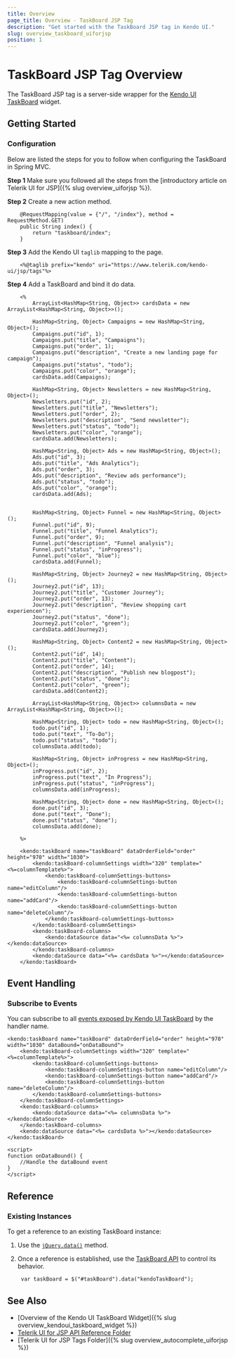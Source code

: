 ```yaml
---
title: Overview
page_title: Overview - TaskBoard JSP Tag
description: "Get started with the TaskBoard JSP tag in Kendo UI."
slug: overview_taskboard_uiforjsp
position: 1
---
```


# TaskBoard JSP Tag Overview

The TaskBoard JSP tag is a server-side wrapper for the [Kendo UI TaskBoard](/api/javascript/ui/taskboard) widget.

## Getting Started

### Configuration

Below are listed the steps for you to follow when configuring the TaskBoard in Spring MVC.

**Step 1** Make sure you followed all the steps from the [introductory article on Telerik UI for JSP]({% slug overview_uiforjsp %}).

**Step 2** Create a new action method.



        @RequestMapping(value = {"/", "/index"}, method = RequestMethod.GET)
        public String index() {       
            return "taskboard/index";
        } 

**Step 3** Add the Kendo UI `taglib` mapping to the page.



        <%@taglib prefix="kendo" uri="https://www.telerik.com/kendo-ui/jsp/tags"%>

**Step 4** Add a TaskBoard and bind it do data.



        <%
            ArrayList<HashMap<String, Object>> cardsData = new ArrayList<HashMap<String, Object>>();

            HashMap<String, Object> Campaigns = new HashMap<String, Object>();
            Campaigns.put("id", 1);
            Campaigns.put("title", "Campaigns");
            Campaigns.put("order", 1);
            Campaigns.put("description", "Create a new landing page for campaign");
            Campaigns.put("status", "todo");
            Campaigns.put("color", "orange");
            cardsData.add(Campaigns);
            
            HashMap<String, Object> Newsletters = new HashMap<String, Object>();
            Newsletters.put("id", 2);
            Newsletters.put("title", "Newsletters");
            Newsletters.put("order", 2);
            Newsletters.put("description", "Send newsletter");
            Newsletters.put("status", "todo");
            Newsletters.put("color", "orange");
            cardsData.add(Newsletters);
            
            HashMap<String, Object> Ads = new HashMap<String, Object>();
            Ads.put("id", 3);
            Ads.put("title", "Ads Analytics");
            Ads.put("order", 3);
            Ads.put("description", "Review ads performance");
            Ads.put("status", "todo");
            Ads.put("color", "orange");
            cardsData.add(Ads);
            
            
            HashMap<String, Object> Funnel = new HashMap<String, Object>();
            Funnel.put("id", 9);
            Funnel.put("title", "Funnel Analytics");
            Funnel.put("order", 9);
            Funnel.put("description", "Funnel analysis");
            Funnel.put("status", "inProgress");
            Funnel.put("color", "blue");
            cardsData.add(Funnel);
            
            HashMap<String, Object> Journey2 = new HashMap<String, Object>();
            Journey2.put("id", 13);
            Journey2.put("title", "Customer Journey");
            Journey2.put("order", 13);
            Journey2.put("description", "Review shopping cart experiencen");
            Journey2.put("status", "done");
            Journey2.put("color", "green");
            cardsData.add(Journey2);
            
            HashMap<String, Object> Content2 = new HashMap<String, Object>();
            Content2.put("id", 14);
            Content2.put("title", "Content");
            Content2.put("order", 14);
            Content2.put("description", "Publish new blogpost");
            Content2.put("status", "done");
            Content2.put("color", "green");
            cardsData.add(Content2);
            
            ArrayList<HashMap<String, Object>> columnsData = new ArrayList<HashMap<String, Object>>();

            HashMap<String, Object> todo = new HashMap<String, Object>();
            todo.put("id", 1);
            todo.put("text", "To-Do");
            todo.put("status", "todo");
            columnsData.add(todo);
            
            HashMap<String, Object> inProgress = new HashMap<String, Object>();
            inProgress.put("id", 2);
            inProgress.put("text", "In Progress");
            inProgress.put("status", "inProgress");
            columnsData.add(inProgress);
            
            HashMap<String, Object> done = new HashMap<String, Object>();
            done.put("id", 3);
            done.put("text", "Done");
            done.put("status", "done");
            columnsData.add(done);

        %>

        <kendo:taskBoard name="taskBoard" dataOrderField="order" height="970" width="1030">
            <kendo:taskBoard-columnSettings width="320" template="<%=columnTemplate%>">
                <kendo:taskBoard-columnSettings-buttons>
                    <kendo:taskBoard-columnSettings-button name="editColumn"/>
                    <kendo:taskBoard-columnSettings-button name="addCard"/>
                    <kendo:taskBoard-columnSettings-button name="deleteColumn"/>
                </kendo:taskBoard-columnSettings-buttons>
            </kendo:taskBoard-columnSettings>
            <kendo:taskBoard-columns>
                <kendo:dataSource data="<%= columnsData %>"></kendo:dataSource>
            </kendo:taskBoard-columns>
            <kendo:dataSource data="<%= cardsData %>"></kendo:dataSource>
        </kendo:taskBoard>

## Event Handling

### Subscribe to Events

You can subscribe to all [events exposed by Kendo UI TaskBoard](/api/javascript/ui/taskboard#events) by the handler name.



	<kendo:taskBoard name="taskBoard" dataOrderField="order" height="970" width="1030" dataBound="onDataBound">
        <kendo:taskBoard-columnSettings width="320" template="<%=columnTemplate%>">
            <kendo:taskBoard-columnSettings-buttons>
                <kendo:taskBoard-columnSettings-button name="editColumn"/>
                <kendo:taskBoard-columnSettings-button name="addCard"/>
                <kendo:taskBoard-columnSettings-button name="deleteColumn"/>
            </kendo:taskBoard-columnSettings-buttons>
        </kendo:taskBoard-columnSettings>
        <kendo:taskBoard-columns>
            <kendo:dataSource data="<%= columnsData %>"></kendo:dataSource>
        </kendo:taskBoard-columns>
        <kendo:dataSource data="<%= cardsData %>"></kendo:dataSource>
    </kendo:taskBoard>

    <script>
    function onDataBound() {
        //Handle the dataBound event
    }
    </script>

## Reference

### Existing Instances

To get a reference to an existing TaskBoard instance:

1. Use the [`jQuery.data()`](https://api.jquery.com/jQuery.data/) method.
1. Once a reference is established, use the [TaskBoard API](/api/javascript/ui/taskboard) to control its behavior.

        var taskBoard = $("#taskBoard").data("kendoTaskBoard");


## See Also

* [Overview of the Kendo UI TaskBoard Widget]({% slug overview_kendoui_taskboard_widget %})
* [Telerik UI for JSP API Reference Folder](/api/jsp/autocomplete/animation)
* [Telerik UI for JSP Tags Folder]({% slug overview_autocomplete_uiforjsp %})
